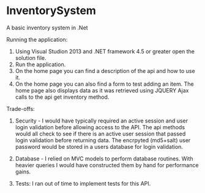 # InventorySystem
A basic inventory system in .Net

Running the application:

1) Using Visual Studion 2013 and .NET framework 4.5 or greater open the solution file. 
2) Run the application. 
3) On the home page you can find a description of the api and how to use it. 
4) On the home page you can also find a form to test adding an item. The home page also displays data as it was retrieved using JQUERY Ajax calls to the api get inventory method. 

Trade-offs:

1) Security - I would have typically required an active session and user login validation before allowing access to the API. The api methods would all check to see if there is an active user session that passed login validation before returning data.
The encrpyted (md5+salt) user password would be stored in a users database for login validation.  

2) Database - I relied on MVC models to perform database routines. With heavier queries I would have constructed them by hand for performance gains. 

3) Tests: I ran out of time to implement tests for this API. 
